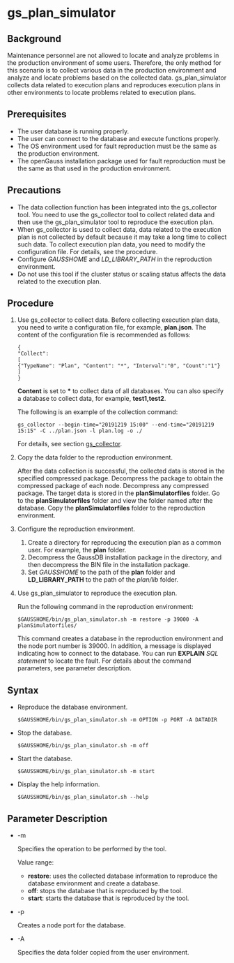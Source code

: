 # gs\_plan\_simulator<a name="EN-US_TOPIC_0000001151403222"></a>

## Background<a name="section7471933144813"></a>

Maintenance personnel are not allowed to locate and analyze problems in the production environment of some users. Therefore, the only method for this scenario is to collect various data in the production environment and analyze and locate problems based on the collected data. gs\_plan\_simulator collects data related to execution plans and reproduces execution plans in other environments to locate problems related to execution plans.

## Prerequisites<a name="section1914195616334"></a>

-   The user database is running properly.
-   The user can connect to the database and execute functions properly.
-   The OS environment used for fault reproduction must be the same as the production environment.
-   The openGauss installation package used for fault reproduction must be the same as that used in the production environment.

## Precautions<a name="section15702145818480"></a>

-   The data collection function has been integrated into the gs\_collector tool. You need to use the gs\_collector tool to collect related data and then use the gs\_plan\_simulator tool to reproduce the execution plan.
-   When gs\_collector is used to collect data, data related to the execution plan is not collected by default because it may take a long time to collect such data. To collect execution plan data, you need to modify the configuration file. For details, see the procedure.
-   Configure  _GAUSSHOME_  and  _LD\_LIBRARY\_PATH_  in the reproduction environment.
-   Do not use this tool if the cluster status or scaling status affects the data related to the execution plan.

## Procedure<a name="section08371725192010"></a>

1.  Use gs\_collector to collect data. Before collecting execution plan data, you need to write a configuration file, for example,  **plan.json**. The content of the configuration file is recommended as follows:

    ```
    {
    "Collect":
    [
    {"TypeName": "Plan", "Content": "*", "Interval":"0", "Count":"1"}
    ]
    }
    ```

    **Content**  is set to  **\***  to collect data of all databases. You can also specify a database to collect data, for example,  **test1,test2**.

    The following is an example of the collection command:

    ```
    gs_collector --begin-time="20191219 15:00" --end-time="20191219 15:15" -C ../plan.json -l plan.log -o ./
    ```

    For details, see section  [gs\_collector](gs_collector.md).

2.  Copy the data folder to the reproduction environment.

    After the data collection is successful, the collected data is stored in the specified compressed package. Decompress the package to obtain the compressed package of each node. Decompress any compressed package. The target data is stored in the  **planSimulatorfiles**  folder. Go to the  **planSimulatorfiles**  folder and view the folder named after the database. Copy the  **planSimulatorfiles**  folder  to the reproduction environment.

3.  Configure the reproduction environment.
    1.  Create a directory for reproducing the execution plan as a common user. For example, the  **plan**  folder.
    2.  Decompress the GaussDB installation package in the directory, and then decompress the BIN file in the installation package.
    3.  Set  _GAUSSHOME_  to the path of the  **plan**  folder and  **LD\_LIBRARY\_PATH**  to the path of the  _plan/lib_  folder.

4.  Use gs\_plan\_simulator to reproduce the execution plan.

    Run the following command in the reproduction environment:

    ```
    $GAUSSHOME/bin/gs_plan_simulator.sh -m restore -p 39000 -A planSimulatorfiles/
    ```

    This command creates a database in the reproduction environment and the node port number is 39000. In addition, a message is displayed indicating how to connect to the database. You can run  **EXPLAIN** _SQL statement_  to locate the fault. For details about the command parameters, see parameter description.


## Syntax<a name="section1639811541193"></a>

-   Reproduce the database environment.

    ```
    $GAUSSHOME/bin/gs_plan_simulator.sh -m OPTION -p PORT -A DATADIR
    ```


-   Stop the database.

    ```
    $GAUSSHOME/bin/gs_plan_simulator.sh -m off
    ```

-   Start the database.

    ```
    $GAUSSHOME/bin/gs_plan_simulator.sh -m start
    ```


-   Display the help information.

    ```
    $GAUSSHOME/bin/gs_plan_simulator.sh --help
    ```


## Parameter Description<a name="section1990654815184"></a>

-   -m

    Specifies the operation to be performed by the tool.

    Value range:

    -   **restore**: uses the collected database information to reproduce the database environment and create a database.
    -   **off**: stops the database that is reproduced by the tool.
    -   **start**: starts the database that is reproduced by the tool.

-   -p

    Creates a node port for the database.

-   -A

    Specifies the data folder copied from the user environment.


